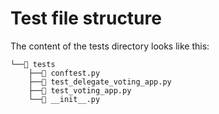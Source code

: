 # Test file structure

The content of the tests directory looks like this:

    └──📂 tests
        ├──📃 conftest.py
        ├──📃 test_delegate_voting_app.py
        ├──📃 test_voting_app.py
        └──📃 __init__.py
